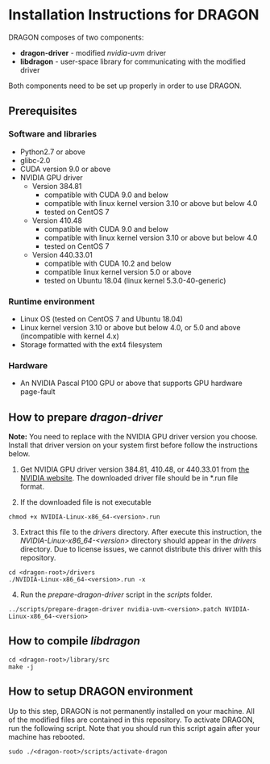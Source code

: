 # Installation Instructions for DRAGON

DRAGON composes of two components:
* **dragon-driver** - modified *nvidia-uvm* driver
* **libdragon** - user-space library for communicating with the modified driver

Both components need to be set up properly in order to use DRAGON.

## Prerequisites

### Software and libraries

* Python2.7 or above
* glibc-2.0
* CUDA version 9.0 or above
* NVIDIA GPU driver 
  * Version 384.81 
    * compatible with CUDA 9.0 and below
    * compatible with linux kernel version 3.10 or above but below 4.0
    * tested on CentOS 7
  * Version 410.48 
    * compatible with CUDA 9.0 and below
    * compatible with linux kernel version 3.10 or above but below 4.0
    * tested on CentOS 7
  * Version 440.33.01 
    * compatible with CUDA 10.2 and below
    * compatible linux kernel version 5.0 or above
    * tested on Ubuntu 18.04 (linux kernel 5.3.0-40-generic)

### Runtime environment

* Linux OS (tested on CentOS 7 and Ubuntu 18.04)
* Linux kernel version 3.10 or above but below 4.0, or 5.0 and above (incompatible with kernel 4.x)
* Storage formatted with the ext4 filesystem

### Hardware

* An NVIDIA Pascal P100 GPU or above that supports GPU hardware page-fault

## How to prepare *dragon-driver*

**Note:** You need to replace *<version>* with the NVIDIA GPU driver version you
choose. Install that driver version on your system first before follow the
instructions below.

1. Get NVIDIA GPU driver version 384.81, 410.48, or 440.33.01 from [the NVIDIA
website](https://www.nvidia.com/drivers/beta). The downloaded driver file should
be in \*.run file format.

2. If the downloaded file is not executable
```
chmod +x NVIDIA-Linux-x86_64-<version>.run
```

3. Extract this file to the *drivers* directory.  After execute this
instruction, the *NVIDIA-Linux-x86_64-\<version\>* directory should appear in the
*drivers* directory.  Due to license issues, we cannot distribute this driver
with this repository.
```
cd <dragon-root>/drivers
./NVIDIA-Linux-x86_64-<version>.run -x
```

4. Run the *prepare-dragon-driver* script in the *scripts* folder.
```
../scripts/prepare-dragon-driver nvidia-uvm-<version>.patch NVIDIA-Linux-x86_64-<version>
```

## How to compile *libdragon*

```
cd <dragon-root>/library/src
make -j
```

## How to setup DRAGON environment

Up to this step, DRAGON is not permanently installed on your machine. All of the
modified files are contained in this repository. To activate DRAGON, run the
following script. Note that you should run this script again after your machine
has rebooted.
```
sudo ./<dragon-root>/scripts/activate-dragon
```
